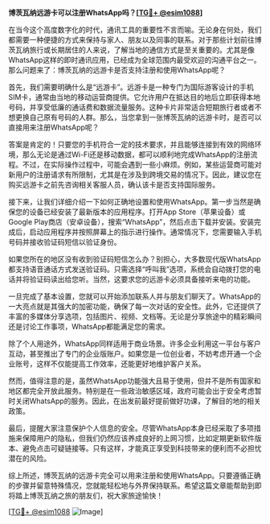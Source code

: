 **博茨瓦纳远游卡可以注册WhatsApp吗？[[TG💪+ @esim1088](https://t.me/s/esim1088)]**

在当今这个高度数字化的时代，通讯工具的重要性不言而喻。无论身在何处，我们都需要一种便捷的方式来保持与家人、朋友以及同事的联系。对于那些计划前往博茨瓦纳旅行或长期居住的人来说，了解当地的通信方式是至关重要的。尤其是像WhatsApp这样的即时通讯应用，已经成为全球范围内最受欢迎的沟通平台之一。那么问题来了：博茨瓦纳的远游卡是否支持注册和使用WhatsApp呢？

首先，我们需要明确什么是“远游卡”。远游卡是一种专门为国际游客设计的手机SIM卡，通常由当地的移动运营商提供。它允许用户在抵达目的地后立即获得本地号码，并享受低廉的通话费和数据流量服务。这种卡片非常适合短期旅行者或者不想更换自己原有号码的人群。那么，当您拿到一张博茨瓦纳的远游卡时，是否可以直接用来注册WhatsApp呢？

答案是肯定的！只要您的手机符合一定的技术要求，并且能够连接到有效的网络环境，那么无论是通过Wi-Fi还是移动数据，都可以顺利地完成WhatsApp的注册流程。不过，在实际操作过程中，可能会遇到一些小麻烦。例如，某些运营商可能对新用户的注册请求有所限制，尤其是在涉及到跨境交易的情况下。因此，建议您在购买远游卡之前先咨询相关客服人员，确认该卡是否支持国际服务。

接下来，让我们详细介绍一下如何正确地设置和使用WhatsApp。第一步当然是确保您的设备已经安装了最新版本的应用程序。打开App Store（苹果设备）或Google Play商店（安卓设备），搜索“WhatsApp”，然后点击下载并安装。安装完成后，启动应用程序并按照屏幕上的指示进行操作。通常情况下，您需要输入手机号码并接收验证码短信以验证身份。

如果您所在的地区没有收到验证码短信怎么办？别担心，大多数现代版WhatsApp都支持语音通话方式发送验证码。只需选择“呼叫我”选项，系统会自动拨打您的电话并将验证码读出给您听。当然，这要求您的远游卡必须具备接听来电的功能。

一旦完成了基本设置，您就可以开始添加联系人并与朋友们聊天了。WhatsApp的一大亮点就是其强大的加密功能，确保了每一次对话的安全性。此外，它还提供了丰富的多媒体分享选项，包括图片、视频、文档等。无论是分享旅途中的精彩瞬间还是讨论工作事项，WhatsApp都能满足您的需求。

除了个人用途外，WhatsApp同样适用于商业场景。许多企业利用这一平台与客户互动，甚至推出了专门的企业版账户。如果您是一位创业者，不妨考虑开通一个企业账号，这样不仅能提高工作效率，还能更好地维护客户关系。

然而，值得注意的是，虽然WhatsApp功能强大且易于使用，但并不是所有国家和地区都完全开放此服务。特别是在一些政治敏感区域，政府可能会出于安全考虑暂时关闭WhatsApp的服务。因此，在出发前最好提前做好功课，了解目的地的相关政策。

最后，提醒大家注意保护个人信息的安全。尽管WhatsApp本身已经采取了多项措施来保障用户的隐私，但我们仍然应该养成良好的上网习惯，比如定期更新软件版本、避免点击可疑链接等。只有这样，才能真正享受到科技带来的便利而不必担忧潜在的风险。

综上所述，博茨瓦纳的远游卡完全可以用来注册和使用WhatsApp。只要遵循正确的步骤并留意特殊情况，您就能轻松地与外界保持联系。希望这篇文章能帮助到即将踏上博茨瓦纳之旅的朋友们，祝大家旅途愉快！

[[TG💪+ @esim1088](https://t.me/s/esim1088) ![Image](https://i.postimg.cc/4NQfJmqS/Snipaste-2025-05-13-00-14-12.png)]